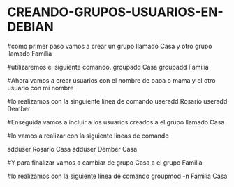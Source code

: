 # CREANDO-GRUPOS-USUARIOS-EN-DEBIAN

#como primer paso vamos a crear un grupo llamado Casa y otro grupo llamado Familia 

#utilizaremos el siguiente comando.
 groupadd Casa
 groupadd Familia

#Ahora vamos a crear usuarios con el nombre de oaoa o mama y el otro usuario con mi nombre 

#lo realizamos con la singuiente linea de comando 
useradd Rosario
useradd Dember 

#Enseguida vamos a incluir a los usuarios creados a el grupo llamado Casa

#lo vamos a realizar con la siguiente lineas de comando 

adduser Rosario Casa
adduser Dember Casa

#Y para finalizar vamos a cambiar de grupo Casa a el grupo Familia 

#lo realizamos con la siguiente linea de comando 
groupmod -n Familia Casa
